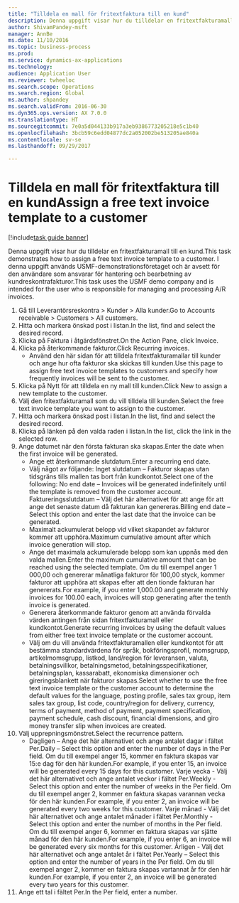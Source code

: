 ```yaml
--- 
title: "Tilldela en mall för fritextfaktura till en kund"
description: Denna uppgift visar hur du tilldelar en fritextfakturamall till en kund.
author: ShivamPandey-msft
manager: AnnBe
ms.date: 11/10/2016
ms.topic: business-process
ms.prod: 
ms.service: dynamics-ax-applications
ms.technology: 
audience: Application User
ms.reviewer: twheeloc
ms.search.scope: Operations
ms.search.region: Global
ms.author: shpandey
ms.search.validFrom: 2016-06-30
ms.dyn365.ops.version: AX 7.0.0
ms.translationtype: HT
ms.sourcegitcommit: 7e0a5d044133b917a3eb9386773205218e5c1b40
ms.openlocfilehash: 3bcb59c6edd04877dc2a052002be513205ae840a
ms.contentlocale: sv-se
ms.lasthandoff: 09/29/2017

---
```

# <a name="assign-a-free-text-invoice-template-to-a-customer"></a><span data-ttu-id="fbc98-103">Tilldela en mall för fritextfaktura till en kund</span><span class="sxs-lookup"><span data-stu-id="fbc98-103">Assign a free text invoice template to a customer</span></span>

[!include[task guide banner](../../includes/task-guide-banner.md)]

<span data-ttu-id="fbc98-104">Denna uppgift visar hur du tilldelar en fritextfakturamall till en kund.</span><span class="sxs-lookup"><span data-stu-id="fbc98-104">This task demonstrates how to assign a free text invoice template to a customer.</span></span> <span data-ttu-id="fbc98-105">I denna uppgift används USMF-demonstrationsföretaget och är avsett för den användare som ansvarar för hantering och bearbetning av kundreskontrafakturor.</span><span class="sxs-lookup"><span data-stu-id="fbc98-105">This task uses the USMF demo company and is intended for the user who is responsible for managing and processing A/R invoices.</span></span>

1. <span data-ttu-id="fbc98-106">Gå till Leverantörsreskontra > Kunder > Alla kunder.</span><span class="sxs-lookup"><span data-stu-id="fbc98-106">Go to Accounts receivable > Customers > All customers.</span></span>
2. <span data-ttu-id="fbc98-107">Hitta och markera önskad post i listan.</span><span class="sxs-lookup"><span data-stu-id="fbc98-107">In the list, find and select the desired record.</span></span>
3. <span data-ttu-id="fbc98-108">Klicka på Faktura i åtgärdsfönstret.</span><span class="sxs-lookup"><span data-stu-id="fbc98-108">On the Action Pane, click Invoice.</span></span>
4. <span data-ttu-id="fbc98-109">Klicka på återkommande fakturor.</span><span class="sxs-lookup"><span data-stu-id="fbc98-109">Click Recurring invoices.</span></span>
    * <span data-ttu-id="fbc98-110">Använd den här sidan för att tilldela fritextfakturamallar till kunder och ange hur ofta fakturor ska skickas till kunden.</span><span class="sxs-lookup"><span data-stu-id="fbc98-110">Use this page to assign free text invoice templates to customers and specify how frequently invoices will be sent to the customer.</span></span>  
5. <span data-ttu-id="fbc98-111">Klicka på Nytt för att tilldela en ny mall till kunden.</span><span class="sxs-lookup"><span data-stu-id="fbc98-111">Click New to assign a new template to the customer.</span></span>
6. <span data-ttu-id="fbc98-112">Välj den fritextfakturamall som du vill tilldela till kunden.</span><span class="sxs-lookup"><span data-stu-id="fbc98-112">Select the free text invoice template you want to assign to the customer.</span></span>
7. <span data-ttu-id="fbc98-113">Hitta och markera önskad post i listan.</span><span class="sxs-lookup"><span data-stu-id="fbc98-113">In the list, find and select the desired record.</span></span>
8. <span data-ttu-id="fbc98-114">Klicka på länken på den valda raden i listan.</span><span class="sxs-lookup"><span data-stu-id="fbc98-114">In the list, click the link in the selected row.</span></span>
9. <span data-ttu-id="fbc98-115">Ange datumet när den första fakturan ska skapas.</span><span class="sxs-lookup"><span data-stu-id="fbc98-115">Enter the date when the first invoice will be generated.</span></span>
    * <span data-ttu-id="fbc98-116">Ange ett återkommande slutdatum.</span><span class="sxs-lookup"><span data-stu-id="fbc98-116">Enter a recurring end date.</span></span>  
    * <span data-ttu-id="fbc98-117">Välj något av följande: Inget slutdatum – Fakturor skapas utan tidsgräns tills mallen tas bort från kundkontot.</span><span class="sxs-lookup"><span data-stu-id="fbc98-117">Select one of the following: No end date – Invoices will be generated indefinitely until the template is removed from the customer account.</span></span>  <span data-ttu-id="fbc98-118">Faktureringsslutdatum – Välj det här alternativet för att ange för att ange det senaste datum då fakturan kan genereras.</span><span class="sxs-lookup"><span data-stu-id="fbc98-118">Billing end date – Select this option and enter the last date that the invoice can be generated.</span></span>  
    * <span data-ttu-id="fbc98-119">Maximalt ackumulerat belopp vid vilket skapandet av fakturor kommer att upphöra.</span><span class="sxs-lookup"><span data-stu-id="fbc98-119">Maximum cumulative amount after which invoice generation will stop.</span></span>  
    * <span data-ttu-id="fbc98-120">Ange det maximala ackumulerade belopp som kan uppnås med den valda mallen.</span><span class="sxs-lookup"><span data-stu-id="fbc98-120">Enter the maximum cumulative amount that can be reached using the selected template.</span></span> <span data-ttu-id="fbc98-121">Om du till exempel anger 1 000,00 och genererar månatliga fakturor för 100,00 styck, kommer fakturor att upphöra att skapas efter att den tionde fakturan har genererats.</span><span class="sxs-lookup"><span data-stu-id="fbc98-121">For example, if you enter 1,000.00 and generate monthly invoices for 100.00 each, invoices will stop generating after the tenth invoice is generated.</span></span>  
    * <span data-ttu-id="fbc98-122">Generera återkommande fakturor genom att använda förvalda värden antingen från sidan fritextfakturamall eller kundkontot.</span><span class="sxs-lookup"><span data-stu-id="fbc98-122">Generate recurring invoices by using the default values from either free text invoice template or the customer account.</span></span>  
    * <span data-ttu-id="fbc98-123">Välj om du vill använda fritextfakturamallen eller kundkontot för att bestämma standardvärdena för språk, bokföringsprofil, momsgrupp, artikelmomsgrupp, listkod, land/region för leveransen, valuta, betalningsvillkor, betalningsmetod, betalningsspecifikationer, betalningsplan, kassarabatt, ekonomiska dimensioner och gireringsblankett när fakturor skapas.</span><span class="sxs-lookup"><span data-stu-id="fbc98-123">Select whether to use the free text invoice template or the customer account to determine the default values for the language, posting profile, sales tax group, item sales tax group, list code, country/region for delivery, currency, terms of payment, method of payment, payment specification, payment schedule, cash discount, financial dimensions, and giro money transfer slip when invoices are created.</span></span>  
10. <span data-ttu-id="fbc98-124">Välj upprepningsmönstret.</span><span class="sxs-lookup"><span data-stu-id="fbc98-124">Select the recurrence pattern.</span></span>
    * <span data-ttu-id="fbc98-125">Dagligen – Ange det här alternativet och ange antalet dagar i fältet Per.</span><span class="sxs-lookup"><span data-stu-id="fbc98-125">Daily – Select this option and enter the number of days in the Per field.</span></span> <span data-ttu-id="fbc98-126">Om du till exempel anger 15, kommer en faktura skapas var 15:e dag för den här kunden.</span><span class="sxs-lookup"><span data-stu-id="fbc98-126">For example, if you enter 15, an invoice will be generated every 15 days for this customer.</span></span>  <span data-ttu-id="fbc98-127">Varje vecka - Välj det här alternativet och ange antalet veckor i fältet Per.</span><span class="sxs-lookup"><span data-stu-id="fbc98-127">Weekly - Select this option and enter the number of weeks in the Per field.</span></span> <span data-ttu-id="fbc98-128">Om du till exempel anger 2, kommer en faktura skapas varannan vecka för den här kunden.</span><span class="sxs-lookup"><span data-stu-id="fbc98-128">For example, if you enter 2, an invoice will be generated every two weeks for this customer.</span></span>  <span data-ttu-id="fbc98-129">Varje månad - Välj det här alternativet och ange antalet månader i fältet Per.</span><span class="sxs-lookup"><span data-stu-id="fbc98-129">Monthly - Select this option and enter the number of months in the Per field.</span></span> <span data-ttu-id="fbc98-130">Om du till exempel anger 6, kommer en faktura skapas var sjätte månad för den här kunden.</span><span class="sxs-lookup"><span data-stu-id="fbc98-130">For example, if you enter 6, an invoice will be generated every six months for this customer.</span></span>  <span data-ttu-id="fbc98-131">Årligen - Välj det här alternativet och ange antalet år i fältet Per.</span><span class="sxs-lookup"><span data-stu-id="fbc98-131">Yearly – Select this option and enter the number of years in the Per field.</span></span> <span data-ttu-id="fbc98-132">Om du till exempel anger 2, kommer en faktura skapas vartannat år för den här kunden.</span><span class="sxs-lookup"><span data-stu-id="fbc98-132">For example, if you enter 2, an invoice will be generated every two years for this customer.</span></span>  
11. <span data-ttu-id="fbc98-133">Ange ett tal i fältet Per.</span><span class="sxs-lookup"><span data-stu-id="fbc98-133">In the Per field, enter a number.</span></span>


